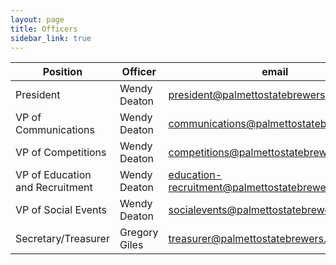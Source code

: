 ```yaml
---
layout: page
title: Officers
sidebar_link: true
---
```



| Position                        | Officer       | email                                          |
| ------------------------------- | ------------- | ---------------------------------------------- |
| President                       | Wendy Deaton  | president@palmettostatebrewers.com             |
| VP of Communications            | Wendy Deaton  | communications@palmettostatebrewers.com        |
| VP of Competitions              | Wendy Deaton  | competitions@palmettostatebrewers.com          |
| VP of Education and Recruitment | Wendy Deaton  | education-recruitment@palmettostatebrewers.com |
| VP of Social Events             | Wendy Deaton  | socialevents@palmettostatebrewers.com          |
| Secretary/Treasurer             | Gregory Giles | treasurer@palmettostatebrewers.com             |
